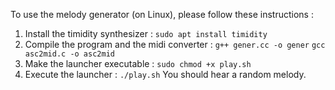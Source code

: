 To use the melody generator (on Linux), please follow these instructions :
1) Install the timidity synthesizer :
```sudo apt install timidity```
2) Compile the program and the midi converter :
```g++ gener.cc -o gener```
```gcc asc2mid.c -o asc2mid```
3) Make the launcher executable :
```sudo chmod +x play.sh```
4) Execute the launcher :
```./play.sh```
You should hear a random melody.
